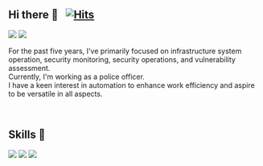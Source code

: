 <!--
**baeyd/baeyd** is a ✨ _special_ ✨ repository because its `README.md` (this file) appears on your GitHub profile.

Here are some ideas to get you started:

- 🔭 I’m currently working on ...
- 🌱 I’m currently learning ...
- 👯 I’m looking to collaborate on ...
- 🤔 I’m looking for help with ...
- 💬 Ask me about ...
- 📫 How to reach me: ...
- 😄 Pronouns: ...
- ⚡ Fun fact: ...
-->

## Hi there 👋 &nbsp; [![Hits](https://hits.seeyoufarm.com/api/count/incr/badge.svg?url=https%3A%2F%2Fgithub.com%2Fbaeyd&count_bg=%2379C83D&title_bg=%23808080&icon=ghostery.svg&icon_color=%23E7E7E7&title=hits&edge_flat=false)](https://hits.seeyoufarm.com)
<a href="https://baeyd.github.io/" target="_blank"><img src="https://img.shields.io/badge/Blog-DD0B78?style=flat-square&logo=GitHub Sponsors&logoColor=white"/></a>
<a href="mailto:byd0105@outlook.com" target="_blank"><img src="https://img.shields.io/badge/byd0105@outlook.com-0A66C2?style=flat-square&logo=Microsoft Outlook&logoColor=white"/></a>

<p dir="auto">
For the past five years, I've primarily focused on infrastructure system operation, security monitoring, security operations, and vulnerability assessment.<br>
Currently, I'm working as a police officer.<br>
I have a keen interest in automation to enhance work efficiency and aspire to be versatile in all aspects.
</p>

<br>

## Skills 👋
<a href="#"><img src="https://img.shields.io/badge/Windows-4695EB?style=flat-square&logo=Windows&logoColor=white"/></a>
<a href="#"><img src="https://img.shields.io/badge/Linux-61DAFB?style=flat-square&logo=Linux&logoColor=white"/></a>
<a href="#"><img src="https://img.shields.io/badge/Python-FF9900?style=flat-square&logo=Python&logoColor=white"/></a>
